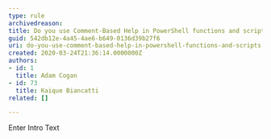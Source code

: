 ```yaml
---
type: rule
archivedreason: 
title: Do you use Comment-Based Help in PowerShell functions and scripts?
guid: 542db12e-4a45-4ae6-b649-0136d39b27f6
uri: do-you-use-comment-based-help-in-powershell-functions-and-scripts
created: 2020-03-24T21:36:14.0000000Z
authors:
- id: 1
  title: Adam Cogan
- id: 73
  title: Kaique Biancatti
related: []

---
```



Enter Intro Text
<br><excerpt class='endintro'></excerpt><br>




